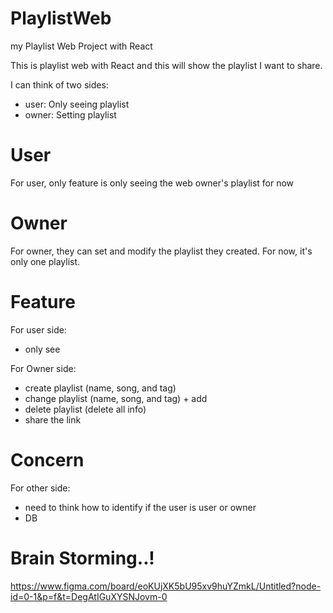 # PlaylistWeb
my Playlist Web Project with React 

This is playlist web with React 
and this will show the playlist I want to share. 

I can think of two sides: 
- user: Only seeing playlist
- owner: Setting playlist

# User
For user, only feature is only seeing the web owner's playlist for now 

# Owner 
For owner, they can set and modify the playlist they created. 
For now, it's only one playlist. 

# Feature 
For user side: 
- only see 

For Owner side: 
- create playlist (name, song, and tag) 
- change playlist (name, song, and tag) + add
- delete playlist (delete all info) 
- share the link 

# Concern
For other side: 
- need to think how to identify if the user is user or owner 
- DB

# Brain Storming..!
https://www.figma.com/board/eoKUjXK5bU95xv9huYZmkL/Untitled?node-id=0-1&p=f&t=DegAtIGuXYSNJovm-0
